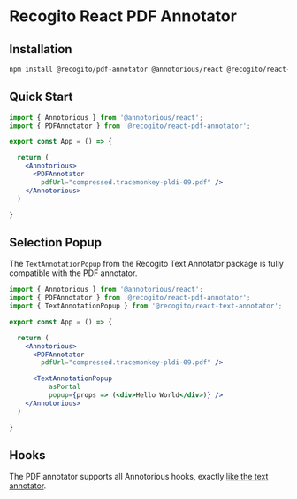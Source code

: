 # Recogito React PDF Annotator

## Installation

```sh
npm install @recogito/pdf-annotator @annotorious/react @recogito/react-pdf-annotator
```

## Quick Start

```jsx
import { Annotorious } from '@annotorious/react';
import { PDFAnnotator } from '@recogito/react-pdf-annotator';

export const App = () => {

  return (
    <Annotorious>
      <PDFAnnotator 
        pdfUrl="compressed.tracemonkey-pldi-09.pdf" />
    </Annotorious>
  )

}
```

## Selection Popup

The `TextAnnotationPopup` from the Recogito Text Annotator package is fully compatible with the PDF annotator.

```jsx
import { Annotorious } from '@annotorious/react';
import { PDFAnnotator } from '@recogito/react-pdf-annotator';
import { TextAnnotationPopup } from '@recogito/react-text-annotator';

export const App = () => {

  return (
    <Annotorious>
      <PDFAnnotator 
        pdfUrl="compressed.tracemonkey-pldi-09.pdf" />

      <TextAnnotationPopup
          asPortal
          popup={props => (<div>Hello World</div>)} />
    </Annotorious>
  )

}
```

## Hooks

The PDF annotator supports all Annotorious hooks, exactly [like the text annotator](https://github.com/recogito/text-annotator-js/tree/main/packages/text-annotator-react#hooks).